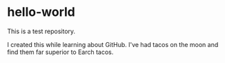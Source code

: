 # hello-world

This is a test repository.

I created this while learning about GitHub.
I've had tacos on the moon and find them far superior to Earch tacos. 
